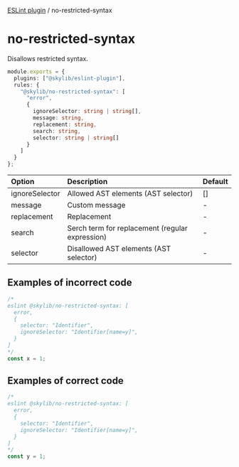 [ESLint plugin](https://ilyub.github.io/eslint-plugin/) / no-restricted-syntax

# no-restricted-syntax

Disallows restricted syntax.

```ts
module.exports = {
  plugins: ["@skylib/eslint-plugin"],
  rules: {
    "@skylib/no-restricted-syntax": [
      "error",
      {
        ignoreSelector: string | string[],
        message: string,
        replacement: string,
        search: string,
        selector: string | string[]
      }
    ]
  }
};
```

| Option | Description | Default |
| :----- | :----- | :----- |
| ignoreSelector | Allowed AST elements (AST selector) | []|
| message | Custom message | -|
| replacement | Replacement | -|
| search | Serch term for replacement (regular expression) | -|
| selector | Disallowed AST elements (AST selector) | -|

## Examples of incorrect code

```ts
/*
eslint @skylib/no-restricted-syntax: [
  error,
  {
    selector: "Identifier",
    ignoreSelector: "Identifier[name=y]",
  }
]
*/
const x = 1;
```

## Examples of correct code

```ts
/*
eslint @skylib/no-restricted-syntax: [
  error,
  {
    selector: "Identifier",
    ignoreSelector: "Identifier[name=y]",
  }
]
*/
const y = 1;
```